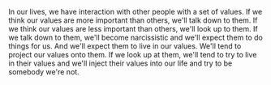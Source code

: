  In our lives, we have interaction with other people with a set of values. If we think our values are more important than others, we'll talk down to them. If we think our values are less important than others, we'll look up to them. If we talk down to them, we'll become narcissistic and we'll expect them to do things for us. And we'll expect them to live in our values. We'll tend to project our values onto them. If we look up at them, we'll tend to try to live in their values and we'll inject their values into our life and try to be somebody we're not.